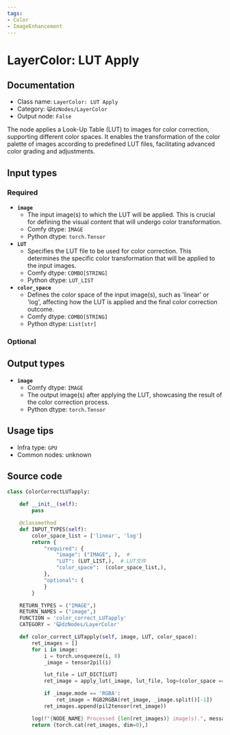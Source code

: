 ```yaml
---
tags:
- Color
- ImageEnhancement
---
```


# LayerColor: LUT Apply
## Documentation
- Class name: `LayerColor: LUT Apply`
- Category: `😺dzNodes/LayerColor`
- Output node: `False`

The node applies a Look-Up Table (LUT) to images for color correction, supporting different color spaces. It enables the transformation of the color palette of images according to predefined LUT files, facilitating advanced color grading and adjustments.
## Input types
### Required
- **`image`**
    - The input image(s) to which the LUT will be applied. This is crucial for defining the visual content that will undergo color transformation.
    - Comfy dtype: `IMAGE`
    - Python dtype: `torch.Tensor`
- **`LUT`**
    - Specifies the LUT file to be used for color correction. This determines the specific color transformation that will be applied to the input images.
    - Comfy dtype: `COMBO[STRING]`
    - Python dtype: `LUT_LIST`
- **`color_space`**
    - Defines the color space of the input image(s), such as 'linear' or 'log', affecting how the LUT is applied and the final color correction outcome.
    - Comfy dtype: `COMBO[STRING]`
    - Python dtype: `List[str]`
### Optional
## Output types
- **`image`**
    - Comfy dtype: `IMAGE`
    - The output image(s) after applying the LUT, showcasing the result of the color correction process.
    - Python dtype: `torch.Tensor`
## Usage tips
- Infra type: `GPU`
- Common nodes: unknown


## Source code
```python
class ColorCorrectLUTapply:

    def __init__(self):
        pass

    @classmethod
    def INPUT_TYPES(self):
        color_space_list = ['linear', 'log']
        return {
            "required": {
                "image": ("IMAGE", ),  #
                "LUT": (LUT_LIST,),  # LUT文件
                "color_space":  (color_space_list,),
            },
            "optional": {
            }
        }

    RETURN_TYPES = ("IMAGE",)
    RETURN_NAMES = ("image",)
    FUNCTION = 'color_correct_LUTapply'
    CATEGORY = '😺dzNodes/LayerColor'

    def color_correct_LUTapply(self, image, LUT, color_space):
        ret_images = []
        for i in image:
            i = torch.unsqueeze(i, 0)
            _image = tensor2pil(i)

            lut_file = LUT_DICT[LUT]
            ret_image = apply_lut(_image, lut_file, log=(color_space == 'log'))

            if _image.mode == 'RGBA':
                ret_image = RGB2RGBA(ret_image, _image.split()[-1])
            ret_images.append(pil2tensor(ret_image))

        log(f"{NODE_NAME} Processed {len(ret_images)} image(s).", message_type='finish')
        return (torch.cat(ret_images, dim=0),)

```
